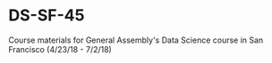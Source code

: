 # DS-SF-45
Course materials for General Assembly's Data Science course in San Francisco (4/23/18 - 7/2/18)
